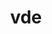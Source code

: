 ---
title: "vde"
layout: cache
categories: [package, develop]
meta: {"compilers": ["apple-clang@16.0.0"], "num_specs": 7, "num_specs_by_stack": {"developer-tools-darwin": 7, "root": 7}, "oss": ["sequoia"], "platforms": ["darwin"], "stacks": ["developer-tools-darwin", "root"], "targets": ["aarch64"], "versions": ["2.3.3"]}
spec_details: [{"compiler": "apple-clang@16.0.0", "hash": "ixqf7qg2qvoibw7nswvoq4s2uyhyngjs", "os": "sequoia", "platform": "darwin", "size": "-", "stacks": ["developer-tools-darwin", "root"], "target": "aarch64", "variants": ["build_system=autotools"], "versions": ["2.3.3"]}, {"compiler": "apple-clang@16.0.0", "hash": "jkkw3a5nt7mct2gn2ls3pags6h3d3asf", "os": "sequoia", "platform": "darwin", "size": "-", "stacks": ["developer-tools-darwin", "root"], "target": "aarch64", "variants": ["build_system=autotools"], "versions": ["2.3.3"]}, {"compiler": "apple-clang@16.0.0", "hash": "l56miut6ld5x3a4uewu3f2o22nkxmm7l", "os": "sequoia", "platform": "darwin", "size": "-", "stacks": ["developer-tools-darwin", "root"], "target": "aarch64", "variants": ["build_system=autotools"], "versions": ["2.3.3"]}, {"compiler": "apple-clang@16.0.0", "hash": "nfzh6fw23lb2xy4janb3fljdalgj5xi2", "os": "sequoia", "platform": "darwin", "size": "-", "stacks": ["developer-tools-darwin", "root"], "target": "aarch64", "variants": ["build_system=autotools"], "versions": ["2.3.3"]}, {"compiler": "apple-clang@16.0.0", "hash": "pikj4vof3tzleyopvgqfyloqsvqfhxx6", "os": "sequoia", "platform": "darwin", "size": "-", "stacks": ["developer-tools-darwin", "root"], "target": "aarch64", "variants": ["build_system=autotools"], "versions": ["2.3.3"]}, {"compiler": "apple-clang@16.0.0", "hash": "wtr2arom4xa57mzcpzwswjqt3gkyvqrp", "os": "sequoia", "platform": "darwin", "size": "-", "stacks": ["developer-tools-darwin", "root"], "target": "aarch64", "variants": ["build_system=autotools"], "versions": ["2.3.3"]}, {"compiler": "apple-clang@16.0.0", "hash": "xkjjsdzpwqanqjymbdymatd2s7qxk5if", "os": "sequoia", "platform": "darwin", "size": "-", "stacks": ["developer-tools-darwin", "root"], "target": "aarch64", "variants": ["build_system=autotools"], "versions": ["2.3.3"]}]
---